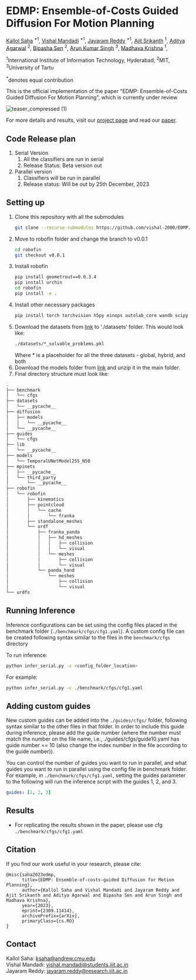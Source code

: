 # EDMP: Ensemble-of-Costs Guided Diffusion For Motion Planning

[Kallol Saha](https://www.linkedin.com/in/kallolsaha/) <sup>\*1</sup>,
[Vishal Mandadi](https://vishal-2000.github.io/) <sup>\*1</sup>,
[Jayaram Reddy](http://www.linkedin.com/in/jayaram6111997) <sup>\*1</sup>,
[Ajit Srikanth](https://twitter.com/ajitsrikanth) <sup>1</sup>,
[Aditya Agarwal](https://skymanaditya1.github.io/) <sup>2</sup>,
[Bipasha Sen](https://bipashasen.github.io/) <sup>2</sup>,
[Arun Kumar Singh](https://tuit.ut.ee/en/content/arun-kumar-singh) <sup>3</sup>,
[Madhava Krishna](https://www.iiit.ac.in/people/faculty/mkrishna/) <sup>1</sup>,

<sup>1</sup>International Institute of Information Technology, Hyderabad, <sup>2</sup>MIT, <sup>3</sup>University of Tartu

<sup>\*</sup>denotes equal contribution

This is the official implementation of the paper "EDMP: Ensemble-of-Costs Guided Diffusion For Motion Planning", which is currently under review

![teaser_compressed (1)](https://github.com/vishal-2000/EDMP/assets/56213799/1ea9d638-1231-4e7e-b283-f8a5eaa7ba73)

<!-- <video src="results/teaser_compressed.mp4"> # "https://ensemble-of-costs-diffusion.github.io/videos/teaser_compressed.mp4"> -->

For more details and results, visit our [project page](https://ensemble-of-costs-diffusion.github.io/) and read our [paper](https://arxiv.org/abs/2309.11414).

## Code Release plan
1. Serial Version 
   1. All the classifiers are run in serial 
   2. Release Status: Beta version out
2. Parallel version
   1. Classifiers will be run in parallel
   2. Release status: Will be out by 25th December, 2023

## Setting up
1. Clone this repository with all the submodules
   ```bash 
   git clone --recurse-submodules https://github.com/vishal-2000/EDMP.git
   ```
2. Move to robofin folder and change the branch to v0.0.1
   ```bash
   cd robofin
   git checkout v0.0.1
   ``` 
3. Install robofin
   ```bash
   pip install geometrout==0.0.3.4
   pip install urchin
   cd robofin
   pip install -e .
   ```
4. Install other necessary packages
   ```bash
   pip install torch torchvision h5py einops autolab_core wandb scipy
   ```
5. Download the datasets from [link](https://drive.google.com/drive/folders/1PhNjMhYHWwq9IjHTeyR2ydqEhaHxBdUW?usp=drive_link) to './datasets' folder. This would look like:
   ```bash
   ./datasets/*_solvable_problems.pkl
   ```
   Where * is a placeholder for all the three datasets - global, hybrid, and both
6. Download the models folder from [link](https://drive.google.com/drive/folders/10FAqqfazU35eLAs3wb_iGKcRs8e_t4gG?usp=sharing) and unzip it in the main folder. 
7. Final directory structure must look like:
```bash
.
├── benchmark
│   └── cfgs
├── datasets
│   └── __pycache__
├── diffusion
│   ├── models
│   │   └── __pycache__
│   └── __pycache__
├── guides
│   └── cfgs
├── lib
│   └── __pycache__
├── models
│   └── TemporalUNetModel255_N50
├── mpinets
│   ├── __pycache__
│   └── third_party
│       └── __pycache__
├── robofin
│   └── robofin
│       ├── kinematics
│       ├── pointcloud
│       │   └── cache
│       │       └── franka
│       ├── standalone_meshes
│       └── urdf
│           ├── franka_panda
│           │   ├── hd_meshes
│           │   │   ├── collision
│           │   │   └── visual
│           │   └── meshes
│           │       ├── collision
│           │       └── visual
│           └── panda_hand
│               └── meshes
│                   ├── collision
│                   └── visual
└── urdfs

```
## Running Inference
Inference configurations can be set using the config files placed in the benchmark folder (```./benchmark/cfgs/cfg1.yaml```). A custom config file can be created following syntax similar to the files in the ```benchmark/cfgs``` directory

To run inference:
```bash
python infer_serial.py -c <config_folder_location>
```

For example:
```bash
python infer_serial.py -c ./benchmark/cfgs/cfg1.yaml
```

## Adding custom guides
New custom guides can be added into the ```./guides/cfgs/``` folder, following syntax similar to the other files in that folder. In order to include this guide during inference, please add the guide number (where the number must match the number on the file name, i.e., ./guides/cfgs/guide10.yaml has guide number == 10 (also change the index number in the file according to the guide number)).

You can control the number of guides you want to run in parallel, and what guides you want to run in parallel using the config file in benchmark folder. For example, in ```./benchmark/cfgs/cfg1.yaml```, setting the guides parameter to the following will run the inference script with the guides 1, 2, and 3.
```yaml
guides: [1, 2, 3]
```

## Results
- For replicating the results shown in the paper, please use cfg ```./benchmark/cfgs/cfg1.yaml```

## Citation
If you find our work useful in your research, please cite:
```
@misc{saha2023edmp,
      title={EDMP: Ensemble-of-costs-guided Diffusion for Motion Planning}, 
      author={Kallol Saha and Vishal Mandadi and Jayaram Reddy and Ajit Srikanth and Aditya Agarwal and Bipasha Sen and Arun Singh and Madhava Krishna},
      year={2023},
      eprint={2309.11414},
      archivePrefix={arXiv},
      primaryClass={cs.RO}
}
```

## Contact

Kallol Saha: ksaha@andrew.cmu.edu <br>
Vishal Mandadi: vishal.mandadi@students.iiit.ac.in <br>
Jayaram Reddy: jayaram.reddy@research.iiit.ac.in <br>


